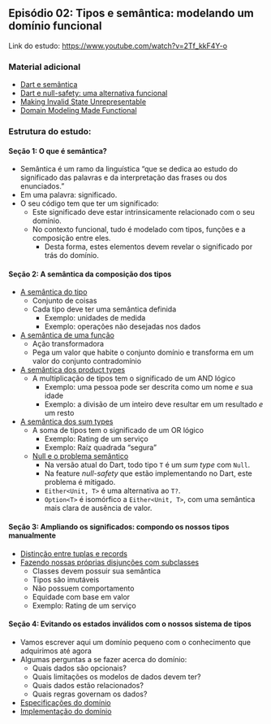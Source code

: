 ## Episódio 02: Tipos e semântica: modelando um domínio funcional

Link do estudo: https://www.youtube.com/watch?v=2Tf_kkF4Y-o

### Material adicional
* [Dart e semântica](https://medium.com/flutterando/semantica-6245d550c14b)
* [Dart e null-safety: uma alternativa funcional](https://medium.com/flutterando/dart-e-nnbd-9810aae37de7)
* [Making Invalid State Unrepresentable](https://hugotunius.se/2020/05/16/making-invalid-state-unrepresentable.html)
* [Domain Modeling Made Functional](https://fsharpforfunandprofit.com/ddd/)

### Estrutura do estudo:

#### Seção 1: O que é semântica?
* Semântica é um ramo da linguística “que se dedica ao estudo do significado das palavras e da interpretação das frases ou dos enunciados.”
* Em uma palavra: significado.
* O seu código tem que ter um significado:
    * Este significado deve estar intrinsicamente relacionado com o seu domínio.
    * No contexto funcional, tudo é modelado com tipos, funções e a composição entre eles.
        * Desta forma, estes elementos devem revelar o significado por trás do domínio.

#### Seção 2: A semântica da composição dos tipos
*  [A semântica do tipo](samples/2.1_types_semantics.dart)
    * Conjunto de coisas
    * Cada tipo deve ter uma semântica definida
        * Exemplo: unidades de medida
        * Exemplo:  operações não desejadas nos dados
* [A semântica de uma função](samples/2.2_functions_semantics.dart)
    * Ação transformadora
    * Pega um valor que habite o conjunto domínio e transforma em um valor do conjunto contradomínio
* [A semântica dos product types](samples/2.3_product_types_semantics.dart)
    * A multiplicação de tipos tem o significado de um AND lógico
        * Exemplo: uma pessoa pode ser descrita como um nome *e* sua idade
        * Exemplo: a divisão de um inteiro deve resultar em um resultado *e* um resto
* [A semântica dos sum types](samples/2.4.1_sum_types_semantics.dart)
    * A soma de tipos tem o significado de um OR lógico
        * Exemplo: Rating de um serviço
        * Exemplo: Raíz quadrada “segura”
    * [Null e o problema semântico](samples/2.4.2_the_null_problem.dart)
        * Na versão atual do Dart, todo tipo `T` é um _sum type_ com `Null`.
        * Na feature _null-safety_ que estão implementando no Dart, este problema é mitigado.
        * `Either<Unit, T>` é uma alternativa ao `T?`.
        * `Option<T>` é isomórfico a `Either<Unit, T>`, com uma semântica mais clara de ausência de valor.

#### Seção 3: Ampliando os significados: compondo os nossos tipos manualmente
* [Distinção entre tuplas e records](samples/3.1_tuples_vs_records.dart)
* [Fazendo nossas próprias disjunções com subclasses](samples/3.2_either_vs_custom_sumtypes.dart)
    * Classes devem possuir sua semântica
    * Tipos são imutáveis
    * Não possuem comportamento
    * Equidade com base em valor
    * Exemplo: Rating de um serviço

#### Seção 4: Evitando os estados inválidos com o nossos sistema de tipos
* Vamos escrever aqui um domínio pequeno com o conhecimento que adquirimos até agora
* Algumas perguntas a se fazer acerca do domínio:
    * Quais dados são opcionais?
    * Quais limitações os modelos de dados devem ter?
    * Quais dados estão relacionados?
    * Quais regras governam os dados?
* [Especificações do domínio](lib/specifications.dart)
* [Implementação do domínio](lib/entities)

